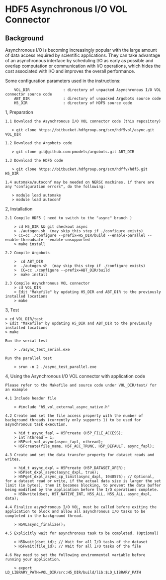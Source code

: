 # HDF5 Asynchronous I/O VOL Connector

## Background
Asynchronous I/O is becoming increasingly popular with the large amount of data access required by scientific applications. They can take advantage of an asynchronous interface by scheduling I/O as early as possible and overlap computation or communication with I/O operations, which hides the cost associated with I/O and improves the overall performance.


Some configuration parameters used in the instructions:

        VOL_DIR               : directory of unpacked Asynchronous I/O VOL connector source code
        ABT_DIR               : directory of unpacked Argobots source code
        H5_DIR                : directory of HDF5 source code

1, Preparation

    1.1 Download the Asynchronous I/O VOL connector code (this repository)

       > git clone https://bitbucket.hdfgroup.org/scm/hdf5vol/async.git VOL_DIR

    1.2 Download the Argobots code

       > git clone git@github.com:pmodels/argobots.git ABT_DIR

    1.3 Download the HDF5 code 

       > git clone https://bitbucket.hdfgroup.org/scm/hdffv/hdf5.git  H5_DIR

    1.4 automake/autoconf may be needed on NERSC machines, if there are any "configuration errors", do the following:

       > module load automake
       > module load autoconf

2, Installation

    2.1 Compile HDF5 ( need to switch to the "async" branch )

        > cd H5_DIR && git checkout async
        > ./autogen.sh  (may skip this step if ./configure exists)
        > CC=cc ./configure --prefix=H5_DIR/build --enable-parallel --enable-threadsafe --enable-unsupported
        > make install

    2.2 Compile Argobots

        >  cd ABT_DIR
        >  ./autogen.sh  (may skip this step if ./configure exists)
        >  CC=cc ./configure --prefix=ABT_DIR/build 
        >  make install
        
    2.3 Compile Asynchronous VOL connector
        > cd VOL_DIR
        > Edit "Makefile" by updating H5_DIR and ABT_DIR to the previously installed locations
        > make

3, Test

    > cd VOL_DIR/test
    > Edit "Makefile" by updating H5_DIR and ABT_DIR to the previously installed locations
    > make

    Run the serial test

        > ./async_test_serial.exe

    Run the parallel test

        > srun -n 2 ./async_test_parallel.exe

4, Using the Asynchronous I/O VOL connector with application code

    Please refer to the Makefile and source code under VOL_DIR/test/ for an example 

    4.1 Include header file

        > #include "h5_vol_external_async_native.h" 

    4.2 Create and set the file access property with the number of background threads (currently only supports 1) to be used for asynchronous task execution. 

        > hid_t async_fapl = H5Pcreate (H5P_FILE_ACCESS);
        > int nthread = 1;
        > H5Pset_vol_async(async_fapl, nthread);
        > H5Fcreate(file_name, H5F_ACC_TRUNC, H5P_DEFAULT, async_fapl);

    4.3 Create and set the data transfer property for dataset reads and writes. 

        > hid_t async_dxpl = H5Pcreate (H5P_DATASET_XFER);
        > H5Pset_dxpl_async(async_dxpl, true);
        > H5Pget_dxpl_async_cp_limit(async_dxpl, 1048576); // Optional, for a dataset read or write, if the actual data size is larger the set limit (in bytes), then it becomes blocking, to prevent the data buffer being modified by the application before the I/O operations complete.
        > H5Dwrite(dset, H5T_NATIVE_INT, H5S_ALL, H5S_ALL, async_dxpl, data);

    4.4 Finalize asynchronous I/O VOL, must be called before exiting the application to block and allow all asynchronous I/O tasks to be completed in the background thread.

        > H5VLasync_finalize();

    4.5 Explicitly wait for asynchronous task to be completed. (Optional)

        > H5Dwait(dset_id); // Wait for all I/O tasks of the dataset
        > H5Fwait(file_id); // Wait for all I/O tasks of the file

    4.6 May need to set the following environmental variable before running your application.

        > export LD_LIBRARY_PATH=VOL_DIR/src:H5_DIR/build/lib:$LD_LIBRARY_PATH
